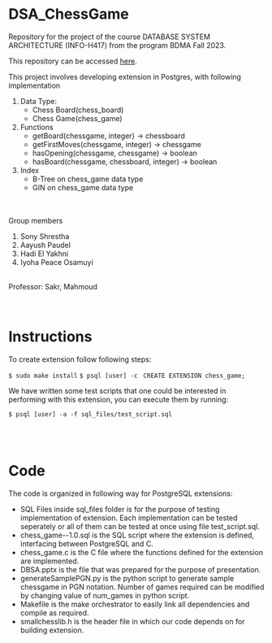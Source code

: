 # DSA_ChessGame
Repository for the project of the course DATABASE SYSTEM ARCHITECTURE (INFO-H417) from the program BDMA Fall 2023.

This repository can be accessed [here](https://github.com/SonyShrestha/DSA_ChessGame).

This project involves developing extension in Postgres, with following implementation 
1. Data Type:  
    - Chess Board(chess_board)
    - Chess Game(chess_game)
2. Functions
    - getBoard(chessgame, integer) -> chessboard 
    - getFirstMoves(chessgame, integer) -> chessgame
    - hasOpening(chessgame, chessgame) -> boolean
    - hasBoard(chessgame, chessboard, integer) -> boolean
3. Index 
    - B-Tree on chess_game data type
    - GIN on chess_game data type

<br /><br />
Group members
1. Sony Shrestha
2. Aayush Paudel 
3. Hadi El Yakhni
4. Iyoha Peace Osamuyi

<br />
Professor: Sakr, Mahmoud
<br />
<br />
<br />

# Instructions

To create extension follow following steps: 

``$ sudo make install``
``$ psql [user] -c ``
``CREATE EXTENSION chess_game;``

We have written some test scripts that one could be interested in performing with this extension, you can execute them by running:

``$ psql [user] -a -f sql_files/test_script.sql``

<br /><br />
# Code
The code is organized in following way for PostgreSQL extensions:

- SQL Files inside sql_files folder is for the purpose of testing implementation of extension. Each implementation can be tested seperately or all of them can be tested at once using file test_script.sql.
- chess_game--1.0.sql is the SQL script where the extension is defined, interfacing between PostgreSQL and C.
- chess_game.c is the C file where the functions defined for the extension are implemented.
- DBSA.pptx is the file that was prepared for the purpose of presentation.
- generateSamplePGN.py is the python script to generate sample chessgame in PGN notation. Number of games required can be modified by changing value of num_games in python script.
- Makefile is the make orchestrator to easily link all dependencies and compile as required.
- smallchesslib.h is the header file in which our code depends on for building extension.